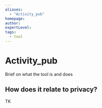 ```yaml
---
aliases:
  - "Activity_pub"
homepage: 
author: 
expertLevel: 
tags:
  - tool
---
```

# Activity_pub

Brief on what the tool is and does 

## How does it relate to privacy?

TK 

